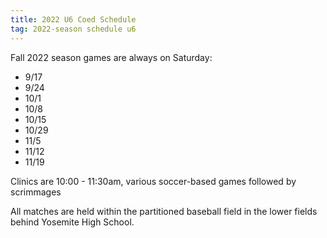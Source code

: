 ```yaml
---
title: 2022 U6 Coed Schedule
tag: 2022-season schedule u6
---
```


Fall 2022 season games are always on Saturday:

* 9/17
* 9/24
* 10/1
* 10/8
* 10/15
* 10/29
* 11/5
* 11/12
* 11/19

Clinics are 10:00 - 11:30am, various soccer-based games followed by scrimmages

All matches are held within the partitioned baseball field in the lower fields
behind Yosemite High School.
